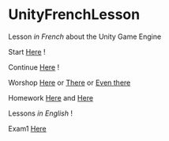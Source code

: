 # UnityFrenchLesson
Lesson _in French_ about the Unity Game Engine

Start [Here](https://github.com/Herondil/UnityFrenchLesson/blob/master/Exercise.md) !

Continue [Here](https://github.com/Herondil/UnityFrenchLesson/blob/master/exercice2.md) !

Worshop [Here](https://github.com/Herondil/UnityFrenchLesson/blob/master/Atelier.md)
or
[There](https://github.com/Herondil/UnityFrenchLesson/blob/master/Atelier2.md)
or
[Even there](https://github.com/Herondil/UnityFrenchLesson/blob/master/atelier3.md)

Homework [Here](https://github.com/Herondil/UnityFrenchLesson/blob/master/HomeWork.md) and [Here](https://github.com/Herondil/UnityFrenchLesson/blob/master/HomeWork2.md)


Lessons _in English_ !

Exam1 [Here](https://github.com/Herondil/UnityFrenchLesson/blob/master/exam1eng.md)
